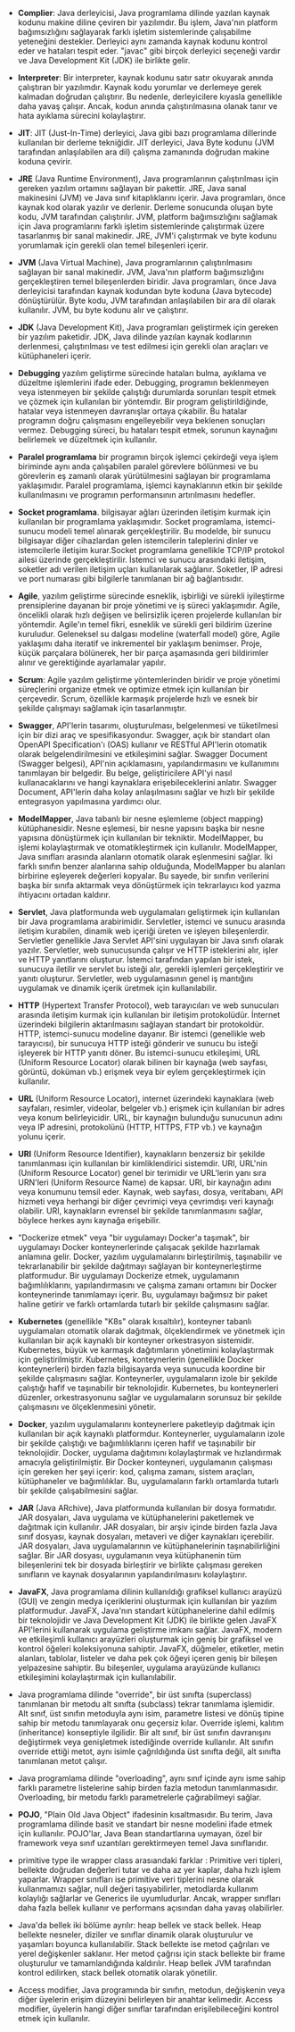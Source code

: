 - **Complier**: Java derleyicisi, Java programlama dilinde yazılan kaynak kodunu makine diline çeviren bir yazılımdır. Bu işlem, Java'nın platform bağımsızlığını sağlayarak farklı işletim sistemlerinde çalışabilme yeteneğini destekler. Derleyici aynı zamanda kaynak kodunu kontrol eder ve hataları tespit eder. "javac" gibi birçok derleyici seçeneği vardır ve Java Development Kit (JDK) ile birlikte gelir.

- **Interpreter**: Bir interpreter, kaynak kodunu satır satır okuyarak anında çalıştıran bir yazılımdır. Kaynak kodu yorumlar ve derlemeye gerek kalmadan doğrudan çalıştırır. Bu nedenle, derleyicilere kıyasla genellikle daha yavaş çalışır. Ancak, kodun anında çalıştırılmasına olanak tanır ve hata ayıklama sürecini kolaylaştırır.

- **JIT**: JIT (Just-In-Time) derleyici, Java gibi bazı programlama dillerinde kullanılan bir derleme tekniğidir. JIT derleyici, Java Byte kodunu (JVM tarafından anlaşılabilen ara dil) çalışma zamanında doğrudan makine koduna çevirir.

- **JRE** (Java Runtime Environment), Java programlarının çalıştırılması için gereken yazılım ortamını sağlayan bir pakettir. JRE, Java sanal makinesini (JVM) ve Java sınıf kitaplıklarını içerir. Java programları, önce kaynak kod olarak yazılır ve derlenir. Derleme sonucunda oluşan byte kodu, JVM tarafından çalıştırılır. JVM, platform bağımsızlığını sağlamak için Java programlarını farklı işletim sistemlerinde çalıştırmak üzere tasarlanmış bir sanal makinedir. JRE, JVM'i çalıştırmak ve byte kodunu yorumlamak için gerekli olan temel bileşenleri içerir.

- **JVM** (Java Virtual Machine), Java programlarının çalıştırılmasını sağlayan bir sanal makinedir. JVM, Java'nın platform bağımsızlığını gerçekleştiren temel bileşenlerden biridir. Java programları, önce Java derleyicisi tarafından kaynak kodundan byte koduna (Java bytecode) dönüştürülür. Byte kodu, JVM tarafından anlaşılabilen bir ara dil olarak kullanılır. JVM, bu byte kodunu alır ve çalıştırır.

- **JDK** (Java Development Kit), Java programları geliştirmek için gereken bir yazılım paketidir. JDK, Java dilinde yazılan kaynak kodlarının derlenmesi, çalıştırılması ve test edilmesi için gerekli olan araçları ve kütüphaneleri içerir.

- **Debugging** yazılım geliştirme sürecinde hataları bulma, ayıklama ve düzeltme işlemlerini ifade eder. Debugging, programın beklenmeyen veya istenmeyen bir şekilde çalıştığı durumlarda sorunları tespit etmek ve çözmek için kullanılan bir yöntemdir. Bir program geliştirildiğinde, hatalar veya istenmeyen davranışlar ortaya çıkabilir. Bu hatalar programın doğru çalışmasını engelleyebilir veya beklenen sonuçları vermez. Debugging süreci, bu hataları tespit etmek, sorunun kaynağını belirlemek ve düzeltmek için kullanılır.

- **Paralel programlama** bir programın birçok işlemci çekirdeği veya işlem biriminde aynı anda çalışabilen paralel görevlere bölünmesi ve bu görevlerin eş zamanlı olarak yürütülmesini sağlayan bir programlama yaklaşımıdır. Paralel programlama, işlemci kaynaklarının etkin bir şekilde kullanılmasını ve programın performansının artırılmasını hedefler.

- **Socket programlama**. bilgisayar ağları üzerinden iletişim kurmak için kullanılan bir programlama yaklaşımıdır. Socket programlama, istemci-sunucu modeli temel alınarak gerçekleştirilir. Bu modelde, bir sunucu bilgisayar diğer cihazlardan gelen istemcilerin taleplerini dinler ve istemcilerle iletişim kurar.Socket programlama genellikle TCP/IP protokol ailesi üzerinde gerçekleştirilir. İstemci ve sunucu arasındaki iletişim, soketler adı verilen iletişim uçları kullanılarak sağlanır. Soketler, IP adresi ve port numarası gibi bilgilerle tanımlanan bir ağ bağlantısıdır.

- **Agile**, yazılım geliştirme sürecinde esneklik, işbirliği ve sürekli iyileştirme prensiplerine dayanan bir proje yönetimi ve iş süreci yaklaşımıdır. Agile, öncelikli olarak hızlı değişen ve belirsizlik içeren projelerde kullanılan bir yöntemdir. Agile'ın temel fikri, esneklik ve sürekli geri bildirim üzerine kuruludur. Geleneksel su dalgası modeline (waterfall model) göre, Agile yaklaşımı daha iteratif ve inkrementel bir yaklaşım benimser. Proje, küçük parçalara bölünerek, her bir parça aşamasında geri bildirimler alınır ve gerektiğinde ayarlamalar yapılır.

- **Scrum**: Agile yazılım geliştirme yöntemlerinden biridir ve proje yönetimi süreçlerini organize etmek ve optimize etmek için kullanılan bir çerçevedir. Scrum, özellikle karmaşık projelerde hızlı ve esnek bir şekilde çalışmayı sağlamak için tasarlanmıştır.

- **Swagger**, API'lerin tasarımı, oluşturulması, belgelenmesi ve tüketilmesi için bir dizi araç ve spesifikasyondur. Swagger, açık bir standart olan OpenAPI Specification'ı (OAS) kullanır ve RESTful API'lerin otomatik olarak belgelendirilmesini ve etkileşimini sağlar. Swagger Document (Swagger belgesi), API'nin açıklamasını, yapılandırmasını ve kullanımını tanımlayan bir belgedir. Bu belge, geliştiricilere API'yi nasıl kullanacaklarını ve hangi kaynaklara erişebileceklerini anlatır. Swagger Document, API'lerin daha kolay anlaşılmasını sağlar ve hızlı bir şekilde entegrasyon yapılmasına yardımcı olur.

- **ModelMapper**, Java tabanlı bir nesne eşlemleme (object mapping) kütüphanesidir. Nesne eşlemesi, bir nesne yapısını başka bir nesne yapısına dönüştürmek için kullanılan bir tekniktir. ModelMapper, bu işlemi kolaylaştırmak ve otomatikleştirmek için kullanılır. ModelMapper, Java sınıfları arasında alanların otomatik olarak eşlenmesini sağlar. İki farklı sınıfın benzer alanlarına sahip olduğunda, ModelMapper bu alanları birbirine eşleyerek değerleri kopyalar. Bu sayede, bir sınıfın verilerini başka bir sınıfa aktarmak veya dönüştürmek için tekrarlayıcı kod yazma ihtiyacını ortadan kaldırır.

- **Servlet**, Java platformunda web uygulamaları geliştirmek için kullanılan bir Java programlama arabirimidir. Servletler, istemci ve sunucu arasında iletişim kurabilen, dinamik web içeriği üreten ve işleyen bileşenlerdir. Servletler genellikle Java Servlet API'sini uygulayan bir Java sınıfı olarak yazılır. Servletler, web sunucusunda çalışır ve HTTP isteklerini alır, işler ve HTTP yanıtlarını oluşturur. İstemci tarafından yapılan bir istek, sunucuya iletilir ve servlet bu isteği alır, gerekli işlemleri gerçekleştirir ve yanıtı oluşturur. Servletler, web uygulamasının genel iş mantığını uygulamak ve dinamik içerik üretmek için kullanılabilir.

- **HTTP** (Hypertext Transfer Protocol), web tarayıcıları ve web sunucuları arasında iletişim kurmak için kullanılan bir iletişim protokolüdür. İnternet üzerindeki bilgilerin aktarılmasını sağlayan standart bir protokoldür. HTTP, istemci-sunucu modeline dayanır. Bir istemci (genellikle web tarayıcısı), bir sunucuya HTTP isteği gönderir ve sunucu bu isteği işleyerek bir HTTP yanıtı döner. Bu istemci-sunucu etkileşimi, URL (Uniform Resource Locator) olarak bilinen bir kaynağa (web sayfası, görüntü, doküman vb.) erişmek veya bir eylem gerçekleştirmek için kullanılır.

- **URL** (Uniform Resource Locator), internet üzerindeki kaynaklara (web sayfaları, resimler, videolar, belgeler vb.) erişmek için kullanılan bir adres veya konum belirleyicidir. URL, bir kaynağın bulunduğu sunucunun adını veya IP adresini, protokolünü (HTTP, HTTPS, FTP vb.) ve kaynağın yolunu içerir.

- **URI** (Uniform Resource Identifier), kaynakların benzersiz bir şekilde tanımlanması için kullanılan bir kimliklendirici sistemdir. URI, URL'nin (Uniform Resource Locator) genel bir terimidir ve URL'lerin yanı sıra URN'leri (Uniform Resource Name) de kapsar. URI, bir kaynağın adını veya konumunu temsil eder. Kaynak, web sayfası, dosya, veritabanı, API hizmeti veya herhangi bir diğer çevrimiçi veya çevrimdışı veri kaynağı olabilir. URI, kaynakların evrensel bir şekilde tanımlanmasını sağlar, böylece herkes aynı kaynağa erişebilir.

- "Dockerize etmek" veya "bir uygulamayı Docker'a taşımak", bir uygulamayı Docker konteynerlerinde çalışacak şekilde hazırlamak anlamına gelir. Docker, yazılım uygulamalarını birleştirilmiş, taşınabilir ve tekrarlanabilir bir şekilde dağıtmayı sağlayan bir konteynerleştirme platformudur. Bir uygulamayı Dockerize etmek, uygulamanın bağımlılıklarını, yapılandırmasını ve çalışma zamanı ortamını bir Docker konteynerinde tanımlamayı içerir. Bu, uygulamayı bağımsız bir paket haline getirir ve farklı ortamlarda tutarlı bir şekilde çalışmasını sağlar.

- **Kubernetes** (genellikle "K8s" olarak kısaltılır), konteyner tabanlı uygulamaları otomatik olarak dağıtmak, ölçeklendirmek ve yönetmek için kullanılan bir açık kaynaklı bir konteyner orkestrasyon sistemidir. Kubernetes, büyük ve karmaşık dağıtımların yönetimini kolaylaştırmak için geliştirilmiştir. Kubernetes, konteynerlerin (genellikle Docker konteynerleri) birden fazla bilgisayarda veya sunucuda koordine bir şekilde çalışmasını sağlar. Konteynerler, uygulamaların izole bir şekilde çalıştığı hafif ve taşınabilir bir teknolojidir. Kubernetes, bu konteynerleri düzenler, orkestrasyonunu sağlar ve uygulamaların sorunsuz bir şekilde çalışmasını ve ölçeklenmesini yönetir.

- **Docker**, yazılım uygulamalarını konteynerlere paketleyip dağıtmak için kullanılan bir açık kaynaklı platformdur. Konteynerler, uygulamaların izole bir şekilde çalıştığı ve bağımlılıklarını içeren hafif ve taşınabilir bir teknolojidir. Docker, uygulama dağıtımını kolaylaştırmak ve hızlandırmak amacıyla geliştirilmiştir. Bir Docker konteyneri, uygulamanın çalışması için gereken her şeyi içerir: kod, çalışma zamanı, sistem araçları, kütüphaneler ve bağımlılıklar. Bu, uygulamaların farklı ortamlarda tutarlı bir şekilde çalışabilmesini sağlar.

- **JAR** (Java ARchive), Java platformunda kullanılan bir dosya formatıdır. JAR dosyaları, Java uygulama ve kütüphanelerini paketlemek ve dağıtmak için kullanılır. JAR dosyaları, bir arşiv içinde birden fazla Java sınıf dosyası, kaynak dosyaları, metaveri ve diğer kaynakları içerebilir. JAR dosyaları, Java uygulamalarının ve kütüphanelerinin taşınabilirliğini sağlar. Bir JAR dosyası, uygulamanın veya kütüphanenin tüm bileşenlerini tek bir dosyada birleştirir ve birlikte çalışması gereken sınıfların ve kaynak dosyalarının yapılandırılmasını kolaylaştırır.

- **JavaFX**, Java programlama dilinin kullanıldığı grafiksel kullanıcı arayüzü (GUI) ve zengin medya içeriklerini oluşturmak için kullanılan bir yazılım platformudur. JavaFX, Java'nın standart kütüphanelerine dahil edilmiş bir teknolojidir ve Java Development Kit (JDK) ile birlikte gelen JavaFX API'lerini kullanarak uygulama geliştirme imkanı sağlar. JavaFX, modern ve etkileşimli kullanıcı arayüzleri oluşturmak için geniş bir grafiksel ve kontrol öğeleri koleksiyonuna sahiptir. JavaFX, düğmeler, etiketler, metin alanları, tablolar, listeler ve daha pek çok öğeyi içeren geniş bir bileşen yelpazesine sahiptir. Bu bileşenler, uygulama arayüzünde kullanıcı etkileşimini kolaylaştırmak için kullanılabilir.

- Java programlama dilinde "override", bir üst sınıfta (superclass) tanımlanan bir metodu alt sınıfta (subclass) tekrar tanımlama işlemidir. Alt sınıf, üst sınıfın metoduyla aynı isim, parametre listesi ve dönüş tipine sahip bir metodu tanımlayarak onu geçersiz kılar. Override işlemi, kalıtım (inheritance) konseptiyle ilgilidir. Bir alt sınıf, bir üst sınıfın davranışını değiştirmek veya genişletmek istediğinde override kullanılır. Alt sınıfın override ettiği metot, aynı isimle çağrıldığında üst sınıfta değil, alt sınıfta tanımlanan metot çalışır.

- Java programlama dilinde "overloading", aynı sınıf içinde aynı isme sahip farklı parametre listelerine sahip birden fazla metodun tanımlanmasıdır. Overloading, bir metodu farklı parametrelerle çağırabilmeyi sağlar.

- **POJO**, "Plain Old Java Object" ifadesinin kısaltmasıdır. Bu terim, Java programlama dilinde basit ve standart bir nesne modelini ifade etmek için kullanılır. POJO'lar, Java Bean standartlarına uymayan, özel bir framework veya sınıf uzantıları gerektirmeyen temel Java sınıflarıdır.

- primitive type ile wrapper class arasıandaki farklar : Primitive veri tipleri, bellekte doğrudan değerleri tutar ve daha az yer kaplar, daha hızlı işlem yaparlar. Wrapper sınıfları ise primitive veri tiplerini nesne olarak kullanmamızı sağlar, null değeri taşıyabilirler, metodlarda kullanım kolaylığı sağlarlar ve Generics ile uyumludurlar. Ancak, wrapper sınıfları daha fazla bellek kullanır ve performans açısından daha yavaş olabilirler.

- Java'da bellek iki bölüme ayrılır: heap bellek ve stack bellek. Heap bellekte nesneler, diziler ve sınıflar dinamik olarak oluşturulur ve yaşamları boyunca kullanılabilir. Stack bellekte ise metod çağrıları ve yerel değişkenler saklanır. Her metod çağrısı için stack bellekte bir frame oluşturulur ve tamamlandığında kaldırılır. Heap bellek JVM tarafından kontrol edilirken, stack bellek otomatik olarak yönetilir.

- Access modifier, Java programında bir sınıfın, metodun, değişkenin veya diğer üyelerin erişim düzeyini belirleyen bir anahtar kelimedir. Access modifier, üyelerin hangi diğer sınıflar tarafından erişilebileceğini kontrol etmek için kullanılır.

